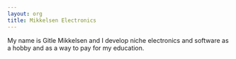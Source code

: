 ```yaml
---
layout: org
title: Mikkelsen Electronics
---
```

My name is Gitle Mikkelsen and I develop niche electronics and software as a hobby and as a way to pay for my education.
